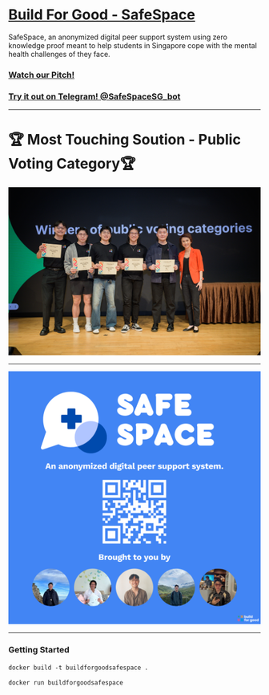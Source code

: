 # [Build For Good - SafeSpace](https://www.build.gov.sg/projects/safespace/)

SafeSpace, an anonymized digital peer support system using zero knowledge proof meant to help students in Singapore cope with the mental health challenges of they face.

### [Watch our Pitch!](https://www.youtube.com/live/ayP_BzZqQds?feature=share&t=1514)

### [Try it out on Telegram! @SafeSpaceSG_bot](https://t.me/SafeSpaceSG_bot)

-----

# 🏆 Most Touching Soution - Public Voting Category🏆
<img src="./media/BFG-award.jpg" />

-----
<img src="./media/team_safepace.png" />

-----
### Getting Started
```
docker build -t buildforgoodsafespace .
```

```
docker run buildforgoodsafespace
```